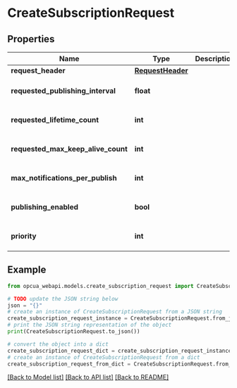 # CreateSubscriptionRequest


## Properties

Name | Type | Description | Notes
------------ | ------------- | ------------- | -------------
**request_header** | [**RequestHeader**](RequestHeader.md) |  | [optional] 
**requested_publishing_interval** | **float** |  | [optional] [default to 0]
**requested_lifetime_count** | **int** |  | [optional] [default to 0]
**requested_max_keep_alive_count** | **int** |  | [optional] [default to 0]
**max_notifications_per_publish** | **int** |  | [optional] [default to 0]
**publishing_enabled** | **bool** |  | [optional] [default to False]
**priority** | **int** |  | [optional] [default to 0]

## Example

```python
from opcua_webapi.models.create_subscription_request import CreateSubscriptionRequest

# TODO update the JSON string below
json = "{}"
# create an instance of CreateSubscriptionRequest from a JSON string
create_subscription_request_instance = CreateSubscriptionRequest.from_json(json)
# print the JSON string representation of the object
print(CreateSubscriptionRequest.to_json())

# convert the object into a dict
create_subscription_request_dict = create_subscription_request_instance.to_dict()
# create an instance of CreateSubscriptionRequest from a dict
create_subscription_request_from_dict = CreateSubscriptionRequest.from_dict(create_subscription_request_dict)
```
[[Back to Model list]](../README.md#documentation-for-models) [[Back to API list]](../README.md#documentation-for-api-endpoints) [[Back to README]](../README.md)


